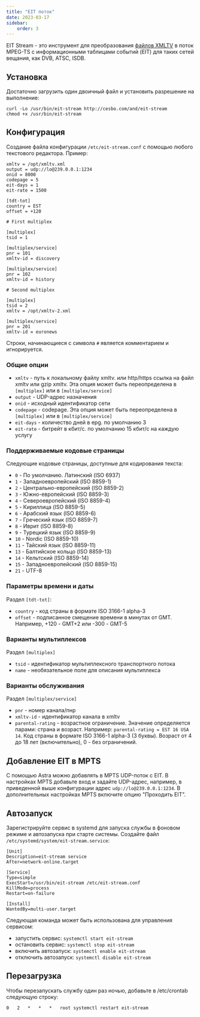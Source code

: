 ```yaml
---
title: "EIT поток"
date: 2023-03-17
sidebar:
    order: 3
---
```


EIT Stream - это инструмент для преобразования [файлов XMLTV](/ru/misc/articles/xmltv) в поток MPEG-TS с информационными таблицами событий (EIT) для таких сетей вещания, как DVB, ATSC, ISDB.

## Установка[](/ru/misc/tools-and-utilities/eit-stream#installation)

Достаточно загрузить один двоичный файл и установить разрешение на выполнение:

```
curl -Lo /usr/bin/eit-stream http://cesbo.com/and/eit-stream
chmod +x /usr/bin/eit-stream
```

## Конфигурация[](/ru/misc/tools-and-utilities/eit-stream#configuration)

Создание файла конфигурации `/etc/eit-stream.conf` с помощью любого текстового редактора. Пример:

```
xmltv = /opt/xmltv.xml
output = udp://lo@239.0.0.1:1234
onid = 8000
codepage = 5
eit-days = 1
eit-rate = 1500

[tdt-tot]
country = EST
offset = +120

# First multiplex

[multiplex]
tsid = 1

[multiplex/service]
pnr = 101
xmltv-id = discovery

[multiplex/service]
pnr = 102
xmltv-id = history

# Second multiplex

[multiplex]
tsid = 2
xmltv = /opt/xmltv-2.xml

[multiplex/service]
pnr = 201
xmltv-id = euronews
```

Строки, начинающиеся с символа `#` является комментарием и игнорируется.

### Общие опции

- `xmltv` - путь к локальному файлу xmltv. или http/https ссылка на файл xmltv или gzip xmltv. Эта опция может быть переопределена в `[multiplex]` или в `[multiplex/service]`
- `output` - UDP-адрес назначения
- `onid` - исходный идентификатор сети
- `codepage` - codepage. Эта опция может быть переопределена в `[multiplex]` или в `[multiplex/service]`
- `eit-days` - количество дней в epg. по умолчанию 3
- `eit-rate` - битрейт в кбит/с. по умолчанию 15 кбит/с на каждую услугу

### Поддерживаемые кодовые страницы

Следующие кодовые страницы, доступные для кодирования текста:

- `0` - По умолчанию. Латинский (ISO 6937)
- `1` - Западноевропейский (ISO 8859-1)
- `2` - Центрально-европейский (ISO 8859-2)
- `3` - Южно-европейский (ISO 8859-3)
- `4` - Североевропейский (ISO 8859-4)
- `5` - Кириллица (ISO 8859-5)
- `6` - Арабский язык (ISO 8859-6)
- `7` - Греческий язык (ISO 8859-7)
- `8` - Иврит (ISO 8859-8)
- `9` - Турецкий язык (ISO 8859-9)
- `10` - Nordic (ISO 8859-10)
- `11` - Тайский язык (ISO 8859-11)
- `13` - Балтийское кольцо (ISO 8859-13)
- `14` - Кельтский (ISO 8859-14)
- `15` - Западноевропейский (ISO 8859-15)
- `21` - UTF-8

### Параметры времени и даты

Раздел `[tdt-tot]`:

- `country` - код страны в формате ISO 3166-1 alpha-3
- `offset` - подписанное смещение времени в минутах от GMT. Например, +120 - GMT+2 или -300 - GMT-5

### Варианты мультиплексов

Раздел `[multiplex]`

- `tsid` - идентификатор мультиплексного транспортного потока
- `name` - необязательное поле для описания мультиплекса

### Варианты обслуживания

Раздел `[multiplex/service]`

- `pnr` - номер канала/пнр
- `xmltv-id` - идентификатор канала в xmltv
- `parental-rating` - возрастное ограничение. Значение определяется парами: страна и возраст. Например: `parental-rating = EST 16 USA 14`. Код страны в формате ISO 3166-1 alpha-3 (3 буквы). Возраст от 4 до 18 лет (включительно), 0 - без ограничений.

## Добавление EIT в MPTS[](/ru/misc/tools-and-utilities/eit-stream#mux-stream-with-eit-to-mpts)

С помощью Astra можно добавлять в MPTS UDP-поток с EIT. В настройках MPTS добавьте вход и задайте UDP-адрес, например, в приведенной выше конфигурации адрес `udp://lo@239.0.0.1:1234`. В дополнительных настройках MPTS включите опцию "Проходить EIT".

## Автозапуск[](/ru/misc/tools-and-utilities/eit-stream#autostart)

Зарегистрируйте сервис в systemd для запуска службы в фоновом режиме и автозапуска при старте системы. Создайте файл `/etc/systemd/system/eit-stream.service`:

```
[Unit]
Description=eit-stream service
After=network-online.target

[Service]
Type=simple
ExecStart=/usr/bin/eit-stream /etc/eit-stream.conf
KillMode=process
Restart=on-failure

[Install]
WantedBy=multi-user.target
```

Следующая команда может быть использована для управления сервисом:

- запустить сервис: `systemctl start eit-stream`
- остановить сервис: `systemctl stop eit-stream`
- включить автозапуск: `systemctl enable eit-stream`
- отключить автозапуск: `systemctl disable eit-stream`

## Перезагрузка[](/ru/misc/tools-and-utilities/eit-stream#reload)

Чтобы перезапускать службу один раз ночью, добавьте в /etc/crontab следующую строку:

```
0   2   *   *   *   root systemctl restart eit-stream
```
